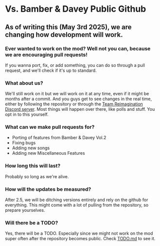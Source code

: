 # Vs. Bamber & Davey Public Github

## As of writing this (May 3rd 2025), we are changing how development will work.
### Ever wanted to work on the mod? Well not you can, because we are encouraging pull requests!
If you wanna port, fix, or add something, you can do so through a pull request, and we'll check if it's up to standard.

### What about us?
We'll still work on it but we will work on it at any time, even if it might be months after a commit. And you guys get to see changes in the real time, either by following the repository or through the [Team Reimagination Discord server](https://www.discord.com/CqXK5gtW4m). Most things will happen over there, like polls and stuff. You opt in to this yourself.

### What can we make pull requests for?
- Porting of features from Bamber & Davey Vol.2
- Fixing bugs
- Adding new songs
- Adding new Miscellaneous Features

### How long this will last?
Probably so long as we're alive.

### How will the updates be measured?
After 2.5, we will be ditching versions entirely and rely on the github for everything. This might come with a lot of pulling from the repository, so prepare yourselves.

### Will there be a TODO?
Yes, there will be a TODO. Especially since we might not work on the mod super often after the repository becomes public.
Check [TODO.md](https://github.com/Team-Reimagination/vs-bamber-en-codename-enjine/blob/main/TODO.md) to see it.
